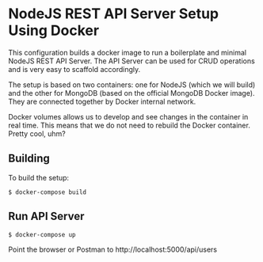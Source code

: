 # NodeJS REST API Server Setup Using Docker

This configuration builds a docker image to run a boilerplate and minimal NodeJS REST API Server. The API Server can be used for CRUD operations and is very easy to scaffold accordingly.

The setup is based on two containers: one for NodeJS (which we will build) and the other for MongoDB (based on the official MongoDB Docker image). They are connected together by Docker internal network. 

Docker volumes allows us to develop and see changes in the container in real time. This means that we do not need to rebuild the Docker container. Pretty cool, uhm?

## Building

To build the setup:

    $ docker-compose build

## Run API Server

    $ docker-compose up

Point the browser or Postman to http://localhost:5000/api/users